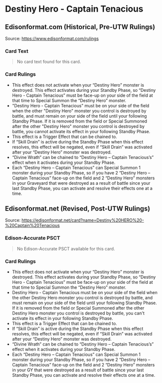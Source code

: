 # Destiny Hero - Captain Tenacious

## Edisonformat.com (Historical, Pre-UTW Rulings)

Source: https://www.edisonformat.com/rulings

### Card Text

> No card text found for this card.

### Card Rulings

*   This effect does not activate when your “Destiny Hero” monster is destroyed. This effect activates during your Standby Phase, so “Destiny Hero - Captain Tenacious” must be face-up on your side of the field at that time to Special Summon the “Destiny Hero” monster.
*   "Destiny Hero - Captain Tenacious" must be on your side of the field when the other "Destiny Hero" monster you control is destroyed by battle, and must remain on your side of the field until your following Standby Phase. If it is removed from the field or Special Summoned after the other "Destiny Hero" monster you control is destroyed by battle, you cannot activate its effect in your following Standby Phase.
*   This effect is a Trigger Effect that can be chained to.
*   If “Skill Drain” is active during the Standby Phase when this effect resolves, this effect will be negated, even if “Skill Drain” was activated after your “Destiny Hero” monster was destroyed.
*   “Divine Wrath” can be chained to “Destiny Hero – Captain Tenacious’s” effect when it activates during your Standby Phase.
*   Each “Destiny Hero – Captain Tenacious” can Special Summon 1 monster during your Standby Phase, so if you have 2 “Destiny Hero – Captain Tenacious” face-up on the field and 2 “Destiny Hero” monsters in your Graveyard that were destroyed as a result of battle since your last Standby Phase, you can activate and resolve their effects one at a time.

## Edisonformat.net (Revised, Post-UTW Rulings)

Source: https://edisonformat.net/card?name=Destiny%20HERO%20-%20Captain%20Tenacious

### Edison-Accurate PSCT

> No Edison-Accurate PSCT available for this card.

### Card Rulings

*   This effect does not activate when your “Destiny Hero” monster is destroyed. This effect activates during your Standby Phase, so “Destiny Hero - Captain Tenacious” must be face-up on your side of the field at that time to Special Summon the “Destiny Hero” monster.
*   Destiny Hero - Captain Tenacious must be on your side of the field when the other Destiny Hero monster you control is destroyed by battle, and must remain on your side of the field until your following Standby Phase. If it is removed from the field or Special Summoned after the other Destiny Hero monster you control is destroyed by battle, you can't activate its effect in your following Standby Phase.
*   This effect is a Trigger Effect that can be chained to.
*   If “Skill Drain” is active during the Standby Phase when this effect resolves, this effect will be negated, even if “Skill Drain” was activated after your “Destiny Hero” monster was destroyed.
*   “Divine Wrath” can be chained to “Destiny Hero – Captain Tenacious’s” effect when it activates during your Standby Phase.
*   Each “Destiny Hero – Captain Tenacious” can Special Summon 1 monster during your Standby Phase, so if you have 2 “Destiny Hero – Captain Tenacious” face-up on the field and 2 “Destiny Hero” monsters in your GY that were destroyed as a result of battle since your last Standby Phase, you can activate and resolve their effects one at a time.
            